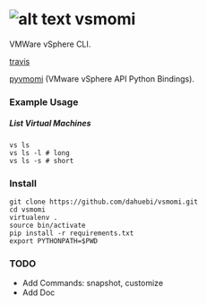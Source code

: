 ![alt text](https://travis-ci.org/dahuebi/vsmomi.svg?branch=master "travis build status")
vsmomi
======

VMWare vSphere CLI.

[travis](https://travis-ci.org/dahuebi/vsmomi?branch=master)

[pyvmomi](https://github.com/vmware/pyvmomi) (VMware vSphere API Python Bindings).

### Example Usage

##### List Virtual Machines
```
vs ls
vs ls -l # long
vs ls -s # short
```

### Install
```
git clone https://github.com/dahuebi/vsmomi.git
cd vsmomi
virtualenv .
source bin/activate
pip install -r requirements.txt
export PYTHONPATH=$PWD
```

### TODO
* Add Commands: snapshot, customize
* Add Doc
